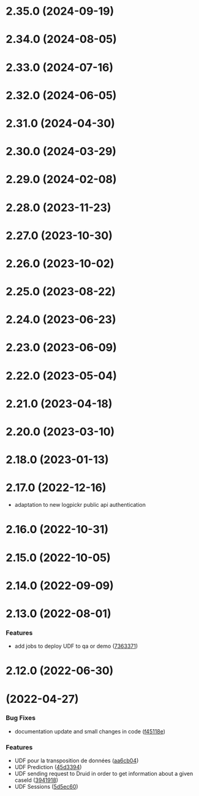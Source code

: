 # 2.35.0 (2024-09-19)



# 2.34.0 (2024-08-05)



# 2.33.0 (2024-07-16)



# 2.32.0 (2024-06-05)



# 2.31.0 (2024-04-30)



# 2.30.0 (2024-03-29)



# 2.29.0 (2024-02-08)



# 2.28.0 (2023-11-23)



# 2.27.0 (2023-10-30)



# 2.26.0 (2023-10-02)



# 2.25.0 (2023-08-22)



# 2.24.0 (2023-06-23)



# 2.23.0 (2023-06-09)



# 2.22.0 (2023-05-04)



# 2.21.0 (2023-04-18)



# 2.20.0 (2023-03-10)



# 2.18.0 (2023-01-13)



# 2.17.0 (2022-12-16)

* adaptation to new logpickr public api authentication

# 2.16.0 (2022-10-31)



# 2.15.0 (2022-10-05)



# 2.14.0 (2022-09-09)



# 2.13.0 (2022-08-01)


### Features

* add jobs to deploy UDF to qa or demo ([7363371](https://gitlab.com/igrafx/logpickr/logpickr-ksqldb-udf/commit/73633712b2dcd6097bfbb2ac09e0687f1b3933fc))


# 2.12.0 (2022-06-30)


#  (2022-04-27)


### Bug Fixes

* documentation update and small changes in code ([f45118e](https://gitlab.com/igrafx/logpickr/logpickr-ksqldb-udf/commit/f45118e8cdd7aee24d686065e71be51033cc3f54))


### Features

* UDF pour la transposition de données ([aa6cb04](https://gitlab.com/igrafx/logpickr/logpickr-ksqldb-udf/commit/aa6cb04f804374fb8741b40479ad71a51ff2b213))
* UDF Prediction ([45d3394](https://gitlab.com/igrafx/logpickr/logpickr-ksqldb-udf/commit/45d3394dbb7aa56ec98647e8dff8832486797f54))
* UDF sending request to Druid in order to get information about a given caseId ([3941918](https://gitlab.com/igrafx/logpickr/logpickr-ksqldb-udf/commit/3941918aa4960e1a331df61202077b16365bb347))
* UDF Sessions ([5d5ec60](https://gitlab.com/igrafx/logpickr/logpickr-ksqldb-udf/commit/5d5ec602af4d3357046d235364fc2b89960fdfd1))
